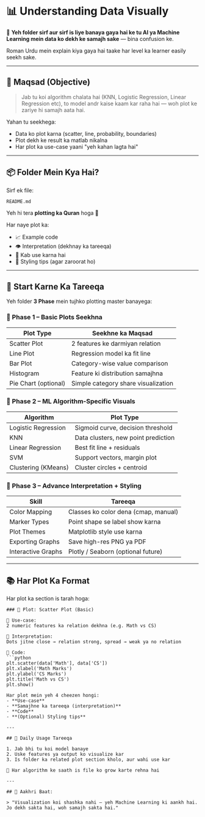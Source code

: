 # 📊 Understanding Data Visually

🧠 **Yeh folder sirf aur sirf is liye banaya gaya hai ke tu AI ya Machine Learning mein data ko dekh ke samajh sake** — bina confusion ke.

Roman Urdu mein explain kiya gaya hai taake har level ka learner easily seekh sake.

---

## 🎯 Maqsad (Objective)

> Jab tu koi algorithm chalata hai (KNN, Logistic Regression, Linear Regression etc), to model andr kaise kaam kar raha hai — woh plot ke zariye hi samajh aata hai.

Yahan tu seekhega:

* Data ko plot karna (scatter, line, probability, boundaries)
* Plot dekh ke result ka matlab nikalna
* Har plot ka use-case yaani "yeh kahan lagta hai"

---

## 📦 Folder Mein Kya Hai?

Sirf ek file:

```bash
README.md
```

Yeh hi tera **plotting ka Quran** hoga 📘

Har naye plot ka:

* 📈 Example code
* 👁️ Interpretation (dekhnay ka tareeqa)
* 🎯 Kab use karna hai
* 🔧 Styling tips (agar zaroorat ho)

---

## 🔰 Start Karne Ka Tareeqa

Yeh folder **3 Phase** mein tujhko plotting master banayega:

### 📍 Phase 1 – Basic Plots Seekhna

| Plot Type            | Seekhne ka Maqsad                   |
| -------------------- | ----------------------------------- |
| Scatter Plot         | 2 features ke darmiyan relation     |
| Line Plot            | Regression model ka fit line        |
| Bar Plot             | Category-wise value comparison      |
| Histogram            | Feature ki distribution samajhna    |
| Pie Chart (optional) | Simple category share visualization |

### 📍 Phase 2 – ML Algorithm-Specific Visuals

| Algorithm           | Plot Type                           |
| ------------------- | ----------------------------------- |
| Logistic Regression | Sigmoid curve, decision threshold   |
| KNN                 | Data clusters, new point prediction |
| Linear Regression   | Best fit line + residuals           |
| SVM                 | Support vectors, margin plot        |
| Clustering (KMeans) | Cluster circles + centroid          |

### 📍 Phase 3 – Advance Interpretation + Styling

| Skill              | Tareeqa                              |
| ------------------ | ------------------------------------ |
| Color Mapping      | Classes ko color dena (cmap, manual) |
| Marker Types       | Point shape se label show karna      |
| Plot Themes        | Matplotlib style use karna           |
| Exporting Graphs   | Save high-res PNG ya PDF             |
| Interactive Graphs | Plotly / Seaborn (optional future)   |

---

## 📚 Har Plot Ka Format

Har plot ka section is tarah hoga:

````
### 📌 Plot: Scatter Plot (Basic)

🧩 Use-case:
2 numeric features ka relation dekhna (e.g. Math vs CS)

🧠 Interpretation:
Dots jitne close → relation strong, spread → weak ya no relation

📜 Code:
```python
plt.scatter(data['Math'], data['CS'])
plt.xlabel('Math Marks')
plt.ylabel('CS Marks')
plt.title('Math vs CS')
plt.show()
````

```
Har plot mein yeh 4 cheezen hongi:
- **Use-case**
- **Samajhne ka tareeqa (interpretation)**
- **Code**
- **(Optional) Styling tips**

---

## 🚀 Daily Usage Tareeqa

1. Jab bhi tu koi model banaye
2. Uske features ya output ko visualize kar
3. Is folder ka related plot section kholo, aur wahi use kar

🔁 Har algorithm ke saath is file ko grow karte rehna hai

---

## 📌 Aakhri Baat:

> "Visualization koi shashka nahi — yeh Machine Learning ki aankh hai. Jo dekh sakta hai, woh samajh sakta hai."


